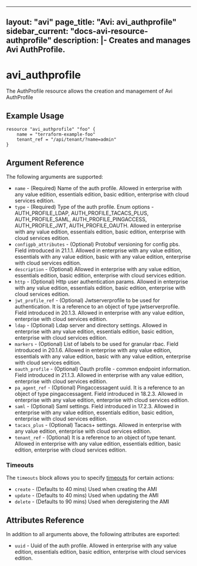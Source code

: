 <!--
    Copyright 2021 VMware, Inc.
    SPDX-License-Identifier: Mozilla Public License 2.0
-->
---
layout: "avi"
page_title: "Avi: avi_authprofile"
sidebar_current: "docs-avi-resource-authprofile"
description: |-
  Creates and manages Avi AuthProfile.
---

# avi_authprofile

The AuthProfile resource allows the creation and management of Avi AuthProfile

## Example Usage

```hcl
resource "avi_authprofile" "foo" {
    name = "terraform-example-foo"
    tenant_ref = "/api/tenant/?name=admin"
}
```

## Argument Reference

The following arguments are supported:

* `name` - (Required) Name of the auth profile. Allowed in enterprise with any value edition, essentials edition, basic edition, enterprise with cloud services edition.
* `type` - (Required) Type of the auth profile. Enum options - AUTH_PROFILE_LDAP, AUTH_PROFILE_TACACS_PLUS, AUTH_PROFILE_SAML, AUTH_PROFILE_PINGACCESS, AUTH_PROFILE_JWT, AUTH_PROFILE_OAUTH. Allowed in enterprise with any value edition, essentials edition, basic edition, enterprise with cloud services edition.
* `configpb_attributes` - (Optional) Protobuf versioning for config pbs. Field introduced in 21.1.1. Allowed in enterprise with any value edition, essentials with any value edition, basic with any value edition, enterprise with cloud services edition.
* `description` - (Optional) Allowed in enterprise with any value edition, essentials edition, basic edition, enterprise with cloud services edition.
* `http` - (Optional) Http user authentication params. Allowed in enterprise with any value edition, essentials edition, basic edition, enterprise with cloud services edition.
* `jwt_profile_ref` - (Optional) Jwtserverprofile to be used for authentication. It is a reference to an object of type jwtserverprofile. Field introduced in 20.1.3. Allowed in enterprise with any value edition, enterprise with cloud services edition.
* `ldap` - (Optional) Ldap server and directory settings. Allowed in enterprise with any value edition, essentials edition, basic edition, enterprise with cloud services edition.
* `markers` - (Optional) List of labels to be used for granular rbac. Field introduced in 20.1.6. Allowed in enterprise with any value edition, essentials with any value edition, basic with any value edition, enterprise with cloud services edition.
* `oauth_profile` - (Optional) Oauth profile - common endpoint information. Field introduced in 21.1.3. Allowed in enterprise with any value edition, enterprise with cloud services edition.
* `pa_agent_ref` - (Optional) Pingaccessagent uuid. It is a reference to an object of type pingaccessagent. Field introduced in 18.2.3. Allowed in enterprise with any value edition, enterprise with cloud services edition.
* `saml` - (Optional) Saml settings. Field introduced in 17.2.3. Allowed in enterprise with any value edition, essentials edition, basic edition, enterprise with cloud services edition.
* `tacacs_plus` - (Optional) Tacacs+ settings. Allowed in enterprise with any value edition, enterprise with cloud services edition.
* `tenant_ref` - (Optional) It is a reference to an object of type tenant. Allowed in enterprise with any value edition, essentials edition, basic edition, enterprise with cloud services edition.


### Timeouts

The `timeouts` block allows you to specify [timeouts](https://www.terraform.io/docs/configuration/resources.html#timeouts) for certain actions:

* `create` - (Defaults to 40 mins) Used when creating the AMI
* `update` - (Defaults to 40 mins) Used when updating the AMI
* `delete` - (Defaults to 90 mins) Used when deregistering the AMI

## Attributes Reference

In addition to all arguments above, the following attributes are exported:

* `uuid` -  Uuid of the auth profile. Allowed in enterprise with any value edition, essentials edition, basic edition, enterprise with cloud services edition.

